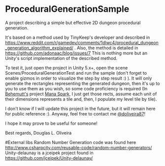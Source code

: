 # ProceduralGenerationSample
A project describing a simple but effective 2D dungeon procedural generation.

It's based on a method used by TinyKeep's developer and described in https://www.reddit.com/r/gamedev/comments/1dlwc4/procedural_dungeon_generation_algorithm_explained/ .
Also, the method is detailed in https://github.com/adonaac/blog/issues/7
This is nothing more but an Unity's script implementation of the described method.

To test it, just open the project in Unity 5.x+, open the scene Scenes/ProceduralGenerationTest and run the sample (don't forget to enable gizmos in order to visualize the step by step result :) ).
It will only generate the rectangles representing the generated dungeon, then it's up to you to use them as you wish, so some code proficiency is required (In [Behemutt's](http://behemutt.com/) project [Mana Spark](http://manaspark.behemutt.com/), I just get those rects, assume each unit of their dimensions represents a tile and, then, I populate my level tile by tile).

I don't know if I will update this project in the future, but it will remain here for public reference :). Anyway, feel free to contact me 
[@doliveira87](https://twitter.com/doliveira87)!

I hope it may prove to be useful for someone!

Best regards,
Douglas L. Oliveira

#External libs
Random Number Generation code was found here http://www.csharpcity.com/reusable-code/random-number-generators/
Unity-delaunay is a jceipek project found in https://github.com/jceipek/Unity-delaunay/